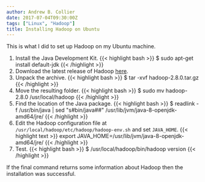 ```yaml
---
author: Andrew B. Collier
date: 2017-07-04T09:30:00Z
tags: ["Linux", "Hadoop"]
title: Installing Hadoop on Ubuntu
---
```


This is what I did to set up Hadoop on my Ubuntu machine.

<!--more-->

<!-- https://www.digitalocean.com/community/tutorials/how-to-install-hadoop-in-stand-alone-mode-on-ubuntu-16-04 -->

1. Install the Java Development Kit.
	{{< highlight bash >}}
$ sudo apt-get install default-jdk
{{< /highlight >}}
2. Download the latest release of Hadoop [here](http://hadoop.apache.org/releases.html).
3. Unpack the archive.
	{{< highlight bash >}}
$ tar -xvf hadoop-2.8.0.tar.gz
{{< /highlight >}}
4. Move the resulting folder.
	{{< highlight bash >}}
$ sudo mv hadoop-2.8.0 /usr/local/hadoop
{{< /highlight >}}
5. Find the location of the Java package.
	{{< highlight bash >}}
$ readlink -f /usr/bin/java | sed "s#bin/java##"
/usr/lib/jvm/java-8-openjdk-amd64/jre/
{{< /highlight >}}
6. Edit the Hadoop configuration file at `/usr/local/hadoop/etc/hadoop/hadoop-env.sh` and set `JAVA_HOME`.
	{{< highlight text >}}
export JAVA_HOME=/usr/lib/jvm/java-8-openjdk-amd64/jre/
{{< /highlight >}}
7. Test.
{{< highlight bash >}}
$ /usr/local/hadoop/bin/hadoop version
{{< /highlight >}}

If the final command returns some information about Hadoop then the installation was successful.